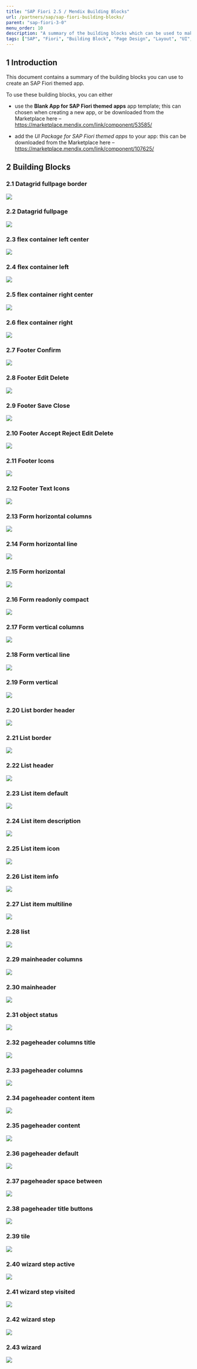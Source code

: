 ```yaml
---
title: "SAP Fiori 2.5 / Mendix Building Blocks"
url: /partners/sap/sap-fiori-building-blocks/
parent: "sap-fiori-3-0"
menu_order: 10
description: "A summary of the building blocks which can be used to make an SAP Fiori version 2.5 themed app"
tags: ["SAP", "Fiori", "Building Block", "Page Design", "Layout", "UI", "UX", "2.5"]
---
```


## 1 Introduction

This document contains a summary of the building blocks you can use to create an SAP Fiori themed app.

To use these building blocks, you can either

* use the **Blank App for SAP Fiori themed apps** app template; this can chosen when creating a new app, or be downloaded from the Marketplace here – https://marketplace.mendix.com/link/component/53585/

* add the *UI Package for SAP Fiori themed apps* to your app: this can be downloaded from the Marketplace here – https://marketplace.mendix.com/link/component/107625/

## 2 Building Blocks

### 2.1 Datagrid fullpage border

![](attachments/sap-fiori-building-blocks/image1.png)

### 2.2 Datagrid fullpage

![](attachments/sap-fiori-building-blocks/image2.png)

### 2.3 flex container left center

![](attachments/sap-fiori-building-blocks/image3.png)

### 2.4 flex container left

![](attachments/sap-fiori-building-blocks/image4.png)

### 2.5 flex container right center

![](attachments/sap-fiori-building-blocks/image5.png)

### 2.6 flex container right

![](attachments/sap-fiori-building-blocks/image6.png)

### 2.7 Footer Confirm

![](attachments/sap-fiori-building-blocks/image7.png)

### 2.8 Footer Edit Delete

![](attachments/sap-fiori-building-blocks/image8.png)

### 2.9 Footer Save Close

![](attachments/sap-fiori-building-blocks/image9.png)

### 2.10 Footer Accept Reject Edit Delete

![](attachments/sap-fiori-building-blocks/image10.png)

### 2.11 Footer Icons

![](attachments/sap-fiori-building-blocks/image11.png)

### 2.12 Footer Text Icons

![](attachments/sap-fiori-building-blocks/image12.png)

### 2.13 Form horizontal columns

![](attachments/sap-fiori-building-blocks/image13.png)

### 2.14 Form horizontal line

![](attachments/sap-fiori-building-blocks/image14.png)

### 2.15 Form horizontal

![](attachments/sap-fiori-building-blocks/image15.png)

### 2.16 Form readonly compact

![](attachments/sap-fiori-building-blocks/image16.png)

### 2.17 Form vertical columns

![](attachments/sap-fiori-building-blocks/image17.png)

### 2.18 Form vertical line

![](attachments/sap-fiori-building-blocks/image18.png)

### 2.19 Form vertical

![](attachments/sap-fiori-building-blocks/image19.png)

### 2.20 List border header

![](attachments/sap-fiori-building-blocks/image20.png)

### 2.21 List border

![](attachments/sap-fiori-building-blocks/image21.png)

### 2.22 List header

![](attachments/sap-fiori-building-blocks/image22.png)

### 2.23 List item default

![](attachments/sap-fiori-building-blocks/image23.png)

### 2.24 List item description

![](attachments/sap-fiori-building-blocks/image24.png)

### 2.25 List item icon

![](attachments/sap-fiori-building-blocks/image25.png)

### 2.26 List item info

![](attachments/sap-fiori-building-blocks/image26.png)

### 2.27 List item multiline

![](attachments/sap-fiori-building-blocks/image27.png)

### 2.28 list

![](attachments/sap-fiori-building-blocks/image28.png)

### 2.29 mainheader columns

![](attachments/sap-fiori-building-blocks/image29.png)

### 2.30 mainheader

![](attachments/sap-fiori-building-blocks/image30.png)

### 2.31 object status

![](attachments/sap-fiori-building-blocks/image31.png)

### 2.32 pageheader columns title

![](attachments/sap-fiori-building-blocks/image32.png)

### 2.33 pageheader columns

![](attachments/sap-fiori-building-blocks/image33.png)

### 2.34 pageheader content item

![](attachments/sap-fiori-building-blocks/image34.png)

### 2.35 pageheader content

![](attachments/sap-fiori-building-blocks/image35.png)

### 2.36 pageheader default

![](attachments/sap-fiori-building-blocks/image36.png)

### 2.37 pageheader space between

![](attachments/sap-fiori-building-blocks/image37.png)

### 2.38 pageheader title buttons

![](attachments/sap-fiori-building-blocks/image38.png)

### 2.39 tile

![](attachments/sap-fiori-building-blocks/image39.png)

### 2.40 wizard step active

![](attachments/sap-fiori-building-blocks/image40.png)

### 2.41 wizard step visited

![](attachments/sap-fiori-building-blocks/image41.png)

### 2.42 wizard step

![](attachments/sap-fiori-building-blocks/image42.png)

### 2.43 wizard

![](attachments/sap-fiori-building-blocks/image43.png)
